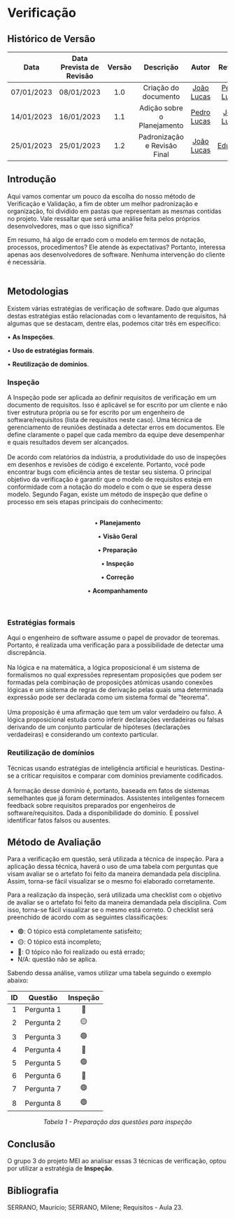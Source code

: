 # Verificação

## <a>Histórico de Versão</a>
|    Data    | Data Prevista de Revisão | Versão |          Descrição           |                   Autor                    |                  Revisor                   |
| :--------: | :----------------------: | :----: | :--------------------------: | :----------------------------------------: | :----------------------------------------: |
| 07/01/2023 |        08/01/2023        |  1.0   |     Criação do documento     | [João Lucas](https://github.com/HacKairos) | [Pedro Lucas](https://github.com/PedroLSF) |
| 14/01/2023 |        16/01/2023        |  1.1   | Adição sobre o Planejamento  | [Pedro Lucas](https://github.com/PedroLSF) | [João Lucas](https://github.com/HacKairos) |
| 25/01/2023 |        25/01/2023        |  1.2   | Padronização e Revisão Final | [João Lucas](https://github.com/HacKairos) |   [Eduardo](https://github.com/edudsan)    |


## <a>Introdução</a>
Aqui vamos comentar um pouco da escolha do nosso método de Verificação e Validação, a fim de obter um melhor padronização e organização, foi dividido em pastas que representam as mesmas contidas no projeto. Vale ressaltar que será uma análise feita pelos próprios desenvolvedores, mas o que isso significa?

Em resumo, há algo de errado com o modelo em termos de notação, processos, procedimentos? Ele atende às expectativas? Portanto, interessa apenas aos desenvolvedores de software. Nenhuma intervenção do cliente é necessária. <br></br>

## <a>Metodologias</a>

Existem várias estratégias de verificação de software. Dado que algumas destas estratégias estão relacionadas com o levantamento de requisitos, há algumas que se destacam, dentre elas, podemos citar três em específico:

• <a>**As Inspeções**</a>.

• <a>**Uso de estratégias formais**</a>.

• <a>**Reutilização de domínios**</a>.


### <a>Inspeção</a>
A Inspeção pode ser aplicada ao definir requisitos de verificação em um documento de requisitos. Isso é aplicável se for escrito por um cliente e não tiver estrutura própria ou se for escrito por um engenheiro de software/requisitos (lista de requisitos neste caso).
Uma técnica de gerenciamento de reuniões destinada a detectar erros em documentos. Ele define claramente o papel que cada membro da equipe deve desempenhar e quais resultados devem ser alcançados.<br></br>
De acordo com relatórios da indústria, a produtividade do uso de inspeções em desenhos e revisões de código é excelente. Portanto, você pode encontrar bugs com eficiência antes de testar seu sistema.
O principal objetivo da verificação é garantir que o modelo de requisitos esteja em conformidade com a notação do modelo e com o que se espera desse modelo. Segundo Fagan, existe um método de inspeção que define o processo em seis etapas principais do conhecimento: <br></br>

<center>

• <a>**Planejamento**</a>
  
• <a>**Visão Geral**</a>
  
• <a>**Preparação**</a>
  
• <a>**Inspeção**</a>
  
• <a>**Correção**</a>
  
• <a>**Acompanhamento**</a>
  
<br>
</center>

### <a>Estratégias formais</a>
Aqui o engenheiro de software assume o papel de provador de teoremas. Portanto, é realizada uma verificação para a possibilidade de detectar uma discrepância.<br></br>
Na lógica e na matemática, a lógica proposicional é um sistema de formalismos no qual expressões representam proposições que podem ser formadas pela combinação de proposições atômicas usando conexões lógicas e um sistema de regras de derivação pelas quais uma determinada expressão pode ser declarada como um sistema formal de "teorema".<br></br>
Uma proposição é uma afirmação que tem um valor verdadeiro ou falso. A lógica proposicional estuda como inferir declarações verdadeiras ou falsas derivando de um conjunto particular de hipóteses (declarações verdadeiras) e considerando um contexto particular.<br>

### <a>Reutilização de domínios</a>
Técnicas usando estratégias de inteligência artificial e heurísticas. Destina-se a criticar requisitos e comparar com domínios previamente codificados.<br></br>
A formação desse domínio é, portanto, baseada em fatos de sistemas semelhantes que já foram determinados. Assistentes inteligentes fornecem feedback sobre requisitos preparados por engenheiros de software/requisitos. Dada a disponibilidade do domínio. É possível identificar fatos falsos ou ausentes.<br>

## <a>Método de Avaliação</a>

Para a verificação em questão, será utilizada a técnica de inspeção. Para a aplicação dessa técnica, haverá o uso de uma tabela com perguntas que visam avaliar se o artefato foi feito da maneira demandada pela disciplina. Assim, torna-se fácil visualizar se o mesmo foi elaborado corretamente.

Para a realização da inspeção, será utilizada uma checklist com o objetivo de avaliar se o artefato foi feito da maneira demandada pela disciplina. Com isso, torna-se fácil visualizar se o mesmo está correto. O checklist será preenchido de acordo com as seguintes classificações:

* 🟢: O tópico está completamente satisfeito;
* 🟡: O tópico está incompleto;
* 🔴: O tópico não foi realizado ou está errado;
* N/A: questão não se aplica.

Sabendo dessa análise, vamos utilizar uma tabela seguindo o exemplo abaixo:

<center>

|  ID   |  Questão   | Inspeção |
| :---: | :--------: | :------: |
|   1   | Pergunta 1 |    🔴     |
|   2   | Pergunta 2 |    🟡     |
|   3   | Pergunta 3 |    🟢     |
|   4   | Pergunta 4 |    🔴     |
|   5   | Pergunta 5 |    🟢     |
|   6   | Pergunta 6 |    🔴     |
|   7   | Pergunta 7 |    🟢     |
|   8   | Pergunta 8 |    🟢     |


*Tabela 1 - Preparação das questões para inspeção*

</center>

## <a>Conclusão</a>
O grupo 3 do projeto MEI ao analisar essas 3 técnicas de verificação, optou por utilizar a estratégia de <a>**Inspeção**</a>. 

## <a>Bibliografia</a>
SERRANO, Maurício; SERRANO, Milene; Requisitos - Aula 23.

